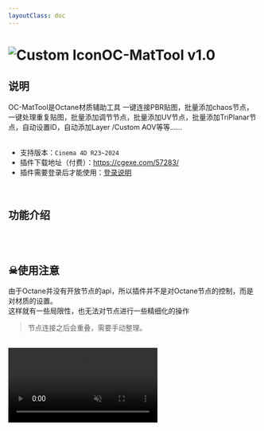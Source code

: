 ```yaml
---
layoutClass: doc
---
```


<script setup>
import MNavLinks from '../components/MNavLinks.vue'

import { NAV_DATA } from '../RS-NodeTool-data'
</script>

# <span class="h1-icon"><img src="/img/OC-AutoPBR.webp" alt="Custom Icon"></span>OC-MatTool v1.0
## 说明
OC-MatTool是Octane材质辅助工具 一键连接PBR贴图，批量添加chaos节点，一键处理重复贴图，批量添加调节节点，批量添加UV节点，批量添加TriPlanar节点，自动设置ID，自动添加Layer /Custom AOV等等……
<br />
<br />
- 支持版本：`Cinema 4D R23~2024`
- 插件下载地址（付费）：https://cgexe.com/57283/
- 插件需要登录后才能使用：[登录说明](01-OMT-setting)


<br />

## 功能介绍
<MNavLinks v-for="{title, items} in NAV_DATA" :title="title" :items="items"/>




<br />
<br />

## ☠使用注意
由于Octane并没有开放节点的api，所以插件并不是对Octane节点的控制，而是对材质的设置。  
这样就有一些局限性，也无法对节点进行一些精细化的操作  
> 节点连接之后会重叠，需要手动整理。

<br />

<video controls autoplay muted>
  <source src="/img/oc-mattool-autopbr-addadjust-02.webm" type="video/webm">
</video>


